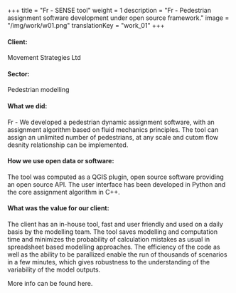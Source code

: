 +++
title = "Fr - SENSE tool"
weight = 1
description = "Fr - Pedestrian assignment software development under open source framework."
image = "/img/work/w01.png"
translationKey = "work_01"
+++

<h4>Client:</h4> <a><href = "https://movementstrategies.com">Movement Strategies Ltd</a>

<h4>Sector:</h4> <a>Pedestrian modelling</a>

<h4>What we did:</h4> 
<p>
Fr - We developed a pedestrian dynamic assignment software, with an assignment algorithm based on fluid mechanics principles. The tool can assign an unlimited number of pedestrians, at any scale and cutom flow desnity relationship can be implemented.
</p>

<h4>How we use open data or software:</h4>
<p>
The tool was computed as a <a><href = "www.qgis.com">QGIS</a> plugin, open source software providing an open source API. The user interface has been developed in Python and the core assignment algorithm in C++.
</p>

<h4>What was the value for our client:</h4>
<p>
The client has an in-house tool, fast and user friendly and used on a daily basis by the modelling team. The tool saves modelling and computation time and minimizes the probability of calculation mistakes as usual in spreadsheet based modelling approaches. The efficiency of the code as well as the ability to be parallized enable the run of thousands of scenarios in a few minutes, which gives robustness to the understanding of the variability of the model outputs.
</p>

<p>
More info can be found <a><href = "https://movementstrategies.com/blog-posts/modelling-pedestrian-movement-with-sense-old-science-new-approach">here</a>.
</p>


